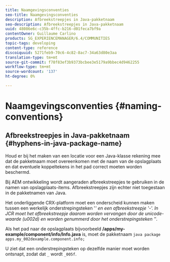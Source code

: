 ```yaml
---
title: Naamgevingsconventies
seo-title: Naamgevingsconventies
description: Afbreekstreepjes in Java-pakketnaam
seo-description: Afbreekstreepjes in Java-pakketnaam
uuid: 48086e6c-c35b-4ffc-b216-d01feca7bf9a
contentOwner: Guillaume Carlino
products: SG_EXPERIENCEMANAGER/6.4/COMMUNITIES
topic-tags: developing
content-type: reference
discoiquuid: 5271feb9-70c6-4c82-8ac7-34a63d80e3aa
translation-type: tm+mt
source-git-commit: f78f83ef3b9373bcbee3e5179a9bbec4d9462255
workflow-type: tm+mt
source-wordcount: '137'
ht-degree: 0%

---
```



# Naamgevingsconventies {#naming-conventions}

## Afbreekstreepjes in Java-pakketnaam {#hyphens-in-java-package-name}

Houd er bij het maken van een locatie voor een Java-klasse rekening mee dat de pakketnaam moet overeenkomen met de naam van de opslagplaats en dat eventuele koppeltekens in het pad correct moeten worden beschermd.

Bij AEM ontwikkeling wordt aangeraden afbreekstreepjes te gebruiken in de namen van opslagplaats-items. Afbreekstreepjes zijn echter niet toegestaan in de pakketnamen van Java.

Het onderliggende CRX-platform moet een onderscheid kunnen maken tussen een werkelijk onderstrepingsteken &#39;_&#39; en een afbreekstreepje &#39;-&#39;. In JCR moet het afbreekstreepje daarom worden vervangen door de unicode-waarde (u002d) en worden genummerd door het onderstrepingsteken &#39;_&#39;.

Als het pad naar de opslagplaats bijvoorbeeld **/apps/my-example/component/info/Info.java** is, moet de pakketnaam `java package apps.my_002dexample.component.info;`

U ziet dat een onderstrepingsteken op dezelfde manier moet worden ontsnapt, zodat dat `_` wordt `_005f`.
